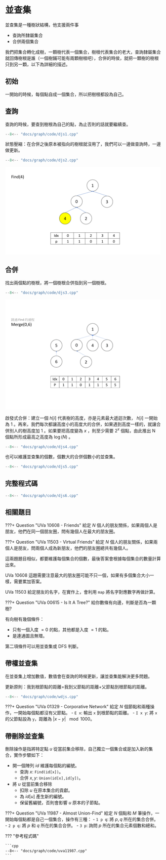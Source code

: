 # 並查集

並查集是一種樹狀結構，他支援兩件事

- 查詢所隸屬集合
- 合併兩個集合

我們把集合轉化成樹，一顆樹代表一個集合，樹根代表集合的老大，查詢隸屬集合就回傳樹根是誰（一個樹餔可能有兩顆樹根吧），合併的時侯，就把一顆樹的樹根只到另一顆，以下為詳細的描述。

## 初始

一開始的時候，每個點自成一個集合，所以把樹根都設為自己。

## 查詢

查詢的時候，要查到樹根為自己的點，為止否則的話就要繼續查。

```cpp
--8<-- "docs/graph/code/djs1.cpp"
```

狀態壓縮：在合併之後原本被指向的樹根就沒用了，我們可以一邊做查詢時，一邊做更新。

```cpp
--8<-- "docs/graph/code/djs2.cpp"
```

![](images/disjointsetFind.gif)

## 合併
找出兩個點的樹根，將一個樹根合併指到另一個樹根。

```cpp
--8<-- "docs/graph/code/djs3.cpp"
```

![](images/disjointsetUnion.gif)

啟發式合併：建立一個 $h[i]$ 代表樹的高度，亦是元素最大遞迴次數， $h[i]$ 一開始為 $1$ 。再來，我們每次都讓高度小的高度大的合併，如果遇到高度一樣的，就讓合併別人的樹高度加 $1$ 。如果要把高度變為 $x$ ，則至少需要 $2^x$ 個點，由此推出 N 個點所形成最高之高度為 $\log(N)$ 。

```cpp
--8<-- "docs/graph/code/djs4.cpp"
```

也可以維護並查集的個數，個數大的合併個數小的並查集。

```cpp
--8<-- "docs/graph/code/djs5.cpp"
```

## 完整程式碼

```cpp
--8<-- "docs/graph/code/djs6.cpp"
```

## 相關題目

???+ Question "UVa 10608 - Friends"
    給定 $N$ 個人的朋友關係，如果兩個人是朋友，他們在同一個朋友圈，問有幾個人在最大的朋友圈。

???+ Question "UVa 11503 - Virtual Friends"
    給定 $N$ 個人的朋友關係，如果兩個人是朋友，問兩個人成為新朋友，他們的朋友圈總共有幾個人。

這兩題題目相似，都要維護每個集合的個數，最後答案會根據每個集合的數量計算出來。

UVa 10608 這題需要注意最大的朋友圈可能不只一個，如果有多個集合大小一樣，需要累加答案。

UVa 11503 給定朋友的名字，在實作上，會利用 `map` 將名字對應數字再做計算。

???+ Question "UVa 00615 - Is It A Tree?"
    給你數條有向邊，判斷是否為一顆樹?

有向樹有幾個條件：

- 只有一個入度 $=0$ 的點，其他都是入度 $=1$ 的點。
- 是連通圖且無環。

第二項條件可以用並查集或 DFS 判斷。

## 帶權並查集

在並查集上增加數值，數值會在查詢的時候更新，讓並查集能解決更多問題。

更新原則：我到根節點的距離=我到父節點的距離+父節點到根節點的距離。

```cpp
--8<-- "docs/graph/code/wdjs.cpp"
```

???+ Question "UVa 01329 - Corporative Network"
    給定 $N$ 個節點和兩種操作，一開始每個點都沒有父節點。
    - `E x`: 輸出 `x` 到根節點的距離。
    - `I x y`: 將 `x` 的父節點設為 `y`，距離為 $|x-y|\ \mod 1000$。

## 帶刪除並查集

刪除操作是指將特定點 $u$ 從當前集合移除，自己獨立一個集合或是加入新的集合，實作步驟如下：

- 開一個陣列 $id$ 維護每個點的編號。
    - 查詢 $x$: `Find(id[x])`。
    - 合併 $x,y$: `Union(id[x],id[y])`。
- 將 $u$ 從當前集合移除
    - 扣除 $u$ 在原本集合的貢獻。
    - 為 $id[u]$ 產生新的編號。
    - 保留舊編號，否則會影響 $u$ 原本的子節點。


???+ Question "UVa 11987 - Almost Union-Find"
    給定 $N$ 個點和 $M$ 筆操作，一開始每個點都是自己一個集合，操作有三種：
    - `1 p q`: 將 $p,q$ 所在的集合合併。
    - `2 p q`: 將 $p$ 和 $q$ 所在的集合合併。
    - `3 p`: 詢問 $p$ 所在的集合元素個數和總和。

??? "參考程式碼"

    ```cpp
    --8<-- "docs/graph/code/uva11987.cpp"
    ```
